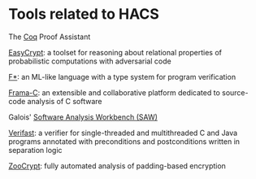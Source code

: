 # Tools related to HACS

The [Coq](https://coq.inria.fr/) Proof Assistant

[EasyCrypt](https://www.easycrypt.info/trac/): a toolset for reasoning about relational properties of probabilistic computations with adversarial code

[F&ast;](https://github.com/FStarLang/FStar/): an ML-like language with a type system for program verification

[Frama-C](http://frama-c.com/): an extensible and collaborative platform dedicated to source-code analysis of C software

Galois' [Software Analysis Workbench (SAW)](https://saw.galois.com/)

[Verifast](https://people.cs.kuleuven.be/~bart.jacobs/verifast/): a verifier for single-threaded and multithreaded C and Java programs annotated with preconditions and postconditions written in separation logic

[ZooCrypt](https://www.easycrypt.info/trac/wiki/ZooCrypt): fully automated analysis of padding-based encryption
